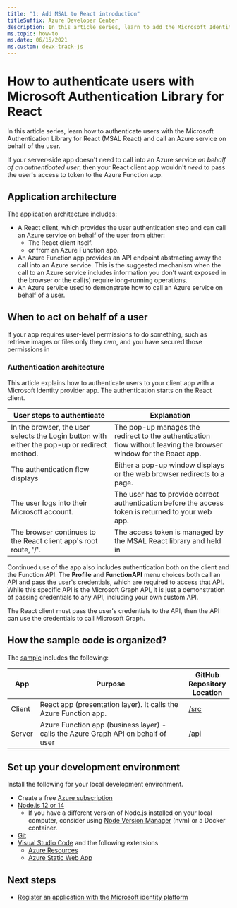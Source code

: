 ```yaml
---
title: "1: Add MSAL to React introduction"
titleSuffix: Azure Developer Center
description: In this article series, learn to add the Microsoft Identity Provider SDK (MSAL.js) to a React client app, and integrate with an Azure Function API.
ms.topic: how-to
ms.date: 06/15/2021
ms.custom: devx-track-js
---
```


# How to authenticate users with Microsoft Authentication Library for React 

In this article series, learn how to authenticate users with the Microsoft Authentication Library for React (MSAL React) and call an Azure service on behalf of the user. 

If your server-side app doesn't need to call into an Azure service _on behalf of an authenticated user_,  then your React client app wouldn't _need_ to pass the user's access to token to the Azure Function app. 

## Application architecture

The application architecture includes:

* A React client, which provides the user authentication step and can call an Azure service on behalf of the user from either:
    * The React client itself.
    * or from an Azure Function app. 
* An Azure Function app provides an API endpoint abstracting away the call into an Azure service. This is the suggested mechanism when the call to an Azure service includes information you don't want exposed in the browser or the call(s) require long-running operations. 
* An Azure service used to demonstrate how to call an Azure service on behalf of a user. 

## When to act on behalf of a user

If your app requires user-level permissions to do something, such as retrieve images or files only they own, and you have secured those permissions in 

### Authentication architecture

This article explains how to authenticate users to your client app with a Microsoft Identity provider app. The authentication starts on the React client.

|User steps to authenticate|Explanation|
|--|--|
|In the browser, the user selects the Login button with either the pop-up or redirect method.|The pop-up manages the redirect to the authentication flow without leaving the browser window for the React app. 
|The authentication flow displays|Either a pop-up window displays or the web browser redirects to a page. |
|The user logs into their Microsoft account.|The user has to provide correct authentication before the access token is returned to your web app.|
|The browser continues to the React client app's root route, '/'.|The access token is managed by the MSAL React library and held in |

Continued use of the app also includes authentication both on the client and the Function API. The **Profile** and **FunctionAPI** menu choices both call an API and pass the user's credentials, which are required to access that API. While this specific API is the Microsoft Graph API, it is just a demonstration of passing credentials to any API, including your own custom API. 

The React client must pass the user's credentials to the API, then the API can use the credentials to call Microsoft Graph. 

## How the sample code is organized?

The [sample](https://github.com/Azure-Samples/ms-identity-javascript-react-tutorial/tree/main/4-Deployment/2-deploy-static) includes the following:

|App|Purpose|GitHub<br>Repository<br>Location|
|--|--|--|
|Client|React app (presentation layer). It calls the Azure Function app. |[/src]()|
|Server|Azure Function app (business layer) - calls the Azure Graph API on behalf of user |[/api]()|

## Set up your development environment

Install the following for your local development environment.

- Create a free [Azure subscription](https://azure.microsoft.com/free/)
- [Node.js 12 or 14](https://nodejs.org/en/download)
    - If you have a different version of Node.js installed on your local computer, consider using [Node Version Manager](https://github.com/nvm-sh/nvm) (nvm) or a Docker container.  
- [Git](https://git-scm.com/downloads)
- [Visual Studio Code](https://code.visualstudio.com/) and the following extensions
    - [Azure Resources](https://marketplace.visualstudio.com/items?itemName=ms-azuretools.vscode-azureresourcegroups)
    - [Azure Static Web App](https://marketplace.visualstudio.com/items?itemName=ms-azuretools.vscode-azurestaticwebapps) 

## Next steps

* [Register an application with the Microsoft identity platform](register-application-with-identity.md)
